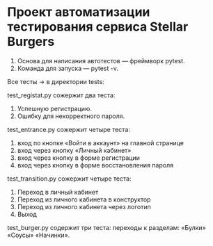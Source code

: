 # Проект автоматизации тестирования сервиса Stellar Burgers
1. Основа для написания автотестов — фреймворк pytest.
2. Команда для запуска — pytest -v. 

Все тесты → в директории tests:

test_registat.py сожержит два теста:
1. Успешную регистрацию. 
2. Ошибку для некорректного пароля.

test_entrance.py сожержит четыре теста: 
1. вход по кнопке «Войти в аккаунт» на главной странице
2. вход через кнопку «Личный кабинет»
3. вход через кнопку в форме регистрации
4. вход через кнопку в форме восстановления пароля

test_transition.py сожержит четыре теста:
1. Переход в личный кабинет
2. Переход из личного кабинета в конструктор 
3. Переход из личного кабинета через логотип
4. Выход

test_burger.py содержит три теста:
переходы к разделам:
«Булки»
«Соусы»
«Начинки».

